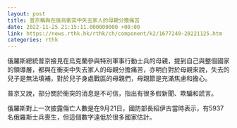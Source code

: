 ```yaml
---
layout: post
title: 普京稱與在俄烏衝突中失去家人的母親分擔痛苦
date: 2022-11-25 21:15:11.000000000 +08:00
link: https://news.rthk.hk/rthk/ch/component/k2/1677249-20221125.htm
categories: rthk
---
```


俄羅斯總統普京接見在烏克蘭參與特別軍事行動士兵的母親，提到自己與整個國家的領導層，都與在衝突中失去家人的母親分擔痛苦，亦明白對於母親來說，失去的兒子是無法填補，對於兒子身處戰區的母親們，母親節是充滿焦慮和擔心。

普京又說，部分關於衝突的消息是不可信，指出有很多假新聞、欺騙和謊言。

俄羅斯對上一次披露傷亡人數是在9月21日，國防部長紹伊古當時表示，有5937名俄羅斯士兵喪生，但這個數字遠低於很多國家估計。
